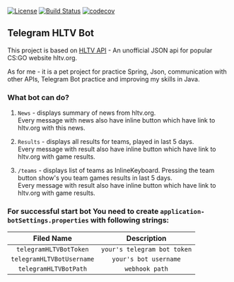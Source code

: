 [![License](https://img.shields.io/badge/License-Apache%202.0-blue.svg)](https://opensource.org/licenses/Apache-2.0)
[![Build Status](https://www.travis-ci.com/VaolEr/TelegramHLTVBot.svg?branch=master)](https://www.travis-ci.com/VaolEr/TelegramHLTVBot)
[![codecov](https://codecov.io/gh/VaolEr/TelegramHLTVBot/branch/master/graph/badge.svg?token=G2R8G1BGIX)](https://codecov.io/gh/VaolEr/TelegramHLTVBot)
## Telegram HLTV Bot

This project is based on [HLTV API](https://github.com/dajk/hltv-api)  - An unofficial JSON api for popular CS:GO website hltv.org.

As for me - it is a pet project for practice Spring, Json, communication with other APIs, Telegram Bot practice and improving my skills in Java.

### What bot can do?
1. `News` - displays summary of news from hltv.org.\
   Every message with news also have inline button which have link to hltv.org with this news.
   
2. `Results` - displays all results for teams, played in last 5 days.\
   Every message with result also have inline button which have link to hltv.org with game results.
    
3. `/teams` - displays list of teams as InlineKeyboard. Pressing the team button show's you team games results in last 5 days.\
       Every message with result also have inline button which have link to hltv.org with game results.


### For successful start bot You need to create `application-botSettings.properties` with following strings:

| Filed Name | Description |
| :---: | :---: |
|`telegramHLTVBotToken`|  `your's telegram bot token`
|`telegramHLTVBotUsername`|  `your's bot username` |
|`telegramHLTVBotPath`|  `webhook path` |
